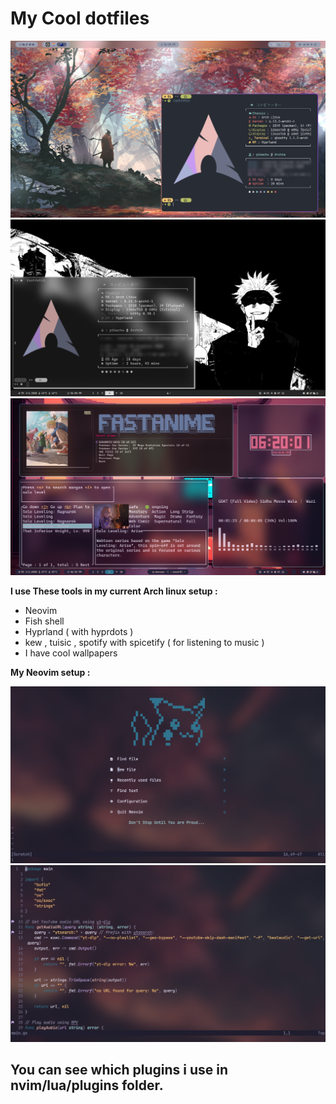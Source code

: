# My Cool dotfiles

![Preview 1](./Previews/hyprwm1.png)
<br>
![Preview 2](./Previews/hyprwm2.png)
<br>
![Preview 1](./Previews/hyprwm3.png)
<br>


**I use These tools in my current Arch linux setup :**

- Neovim 
- Fish shell
- Hyprland ( with hyprdots )
- kew , tuisic , spotify with spicetify ( for listening to music )
- I have cool wallpapers 
  
**My Neovim setup :** 

![My Neovim Alpha page preview](./Previews/alpha_page_nvim.png)
![My Neovim coding page preview](./Previews/nvim_code_buffer.png)

## You can see which plugins i use in nvim/lua/plugins folder.


